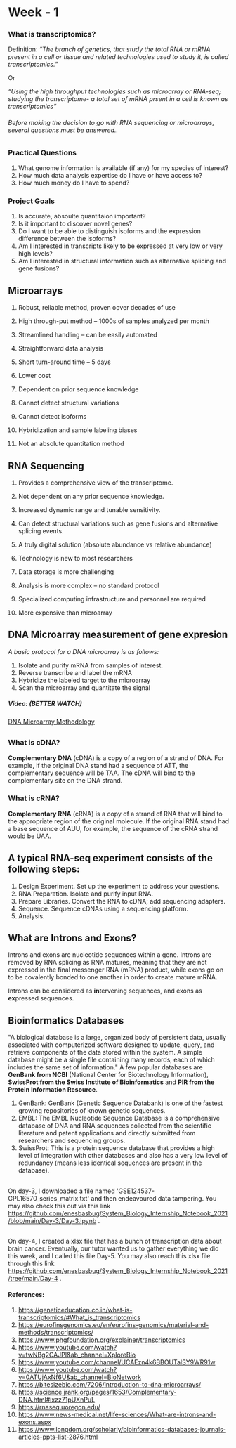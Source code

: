 # Week - 1 

### **What is transcriptomics?**

Definition: 
*“The branch of genetics, that study the total RNA or mRNA present in a cell or tissue and related technologies used to study it, is called transcriptomics.”*

Or

_“Using the high throughput technologies such as microarray or RNA-seq; studying the transcriptome- a total set of mRNA prsent in a cell is known as transcriptomics”_


###### Before making the decision to go with RNA sequencing or microarrays, several questions must be answered..

### Practical Questions

1. What genome information is available (if any) for my species of interest?
1. How much data analysis expertise do I have or have access to?
1. How much money do I have to spend?

### Project Goals

1. Is accurate, absoulte quantitaion important?
1. Is it important to discover novel genes?
1. Do I want to be able to distinguish isoforms and the expression difference between the isoforms?
1. Am I interested in transcripts likely to be expressed at very low or very high levels?
1. Am I interested in structural information such as alternative splicing and gene fusions?

## Microarrays

1. Robust, reliable method, proven oover decades of use
1. High through-put method – 1000s of samples analyzed per month
1. Streamlined handling – can be easily automated
1. Straightforward data analysis
1. Short turn-around time – 5 days
1. Lower cost

1. Dependent on prior sequence knowledge
1. Cannot detect structural variations
1. Cannot detect isoforms
1. Hybridization and sample labeling biases
1. Not an absolute quantitation method

## RNA Sequencing

1. Provides a comprehensive view of the transcriptome.
1. Not dependent on any prior sequence knowledge.
1. Increased dynamic range and tunable sensitivity.
1. Can detect structural variations such as gene fusions and alternative splicing events.
1. A truly digital solution (absolute abundance vs relative abundance)

1. Technology is new to most researchers
1. Data storage is more challenging
1. Analysis is more complex – no standard protocol
1. Specialized computing infrastructure and personnel are required
1. More expensive than microarray
 
##


## DNA Microarray measurement of gene expresion
 
_A basic protocol for a DNA microarray is as follows:_

1. Isolate and purify mRNA from samples of interest.
1. Reverse transcribe and label the mRNA
1. Hybridize the labeled target to the microarray
1. Scan the microarray and quantitate the signal

##### Video: (BETTER WATCH)
[DNA Microarray Methodology](https://www.youtube.com/watch?v=0ATUjAxNf6U&ab_channel=BioNetwork) 

##
### What is cDNA?
**Complementary DNA** (cDNA) is a copy of a region of a strand of DNA. For example, if the original DNA stand had a sequence of ATT, the complementary sequence will be TAA. The cDNA will bind to the complementary site on the DNA strand.


### What is cRNA?
**Complementary RNA** (cRNA) is a copy of a strand of RNA that will bind to the appropriate region of the original molecule. If the original RNA stand had a base sequence of AUU, for example, the sequence of the cRNA strand would be UAA.
##

## A typical RNA-seq experiment consists of the following steps:

1. Design Experiment. Set up the experiment to address your questions.
1. RNA Preparation. Isolate and purify input RNA.
1. Prepare Libraries. Convert the RNA to cDNA; add sequencing adapters.
1. Sequence. Sequence cDNAs using a sequencing platform.
1. Analysis.


##
## What are Introns and Exons?

Introns and exons are nucleotide sequences within a gene. Introns are removed by RNA splicing as RNA matures, meaning that they are not expressed in the final messenger RNA (mRNA) product, while exons go on to be covalently bonded to one another in order to create mature mRNA.

Introns can be considered as **in**tervening sequences, and exons as **ex**pressed sequences.

##
## Bioinformatics Databases

"A biological database is a large, organized body of persistent data, usually associated with computerized software designed to update, query, and retrieve components of the data stored within the system. A simple database might be a single file containing many records, each of which includes the same set of information."
A few popular databases are **GenBank from NCBI** (National Center for Biotechnology Information), **SwissProt from the Swiss Institute of Bioinformatics** and **PIR from the Protein Information Resource**.
1. GenBank: GenBank (Genetic Sequence Databank) is one of the fastest growing repositories of known genetic sequences.
1. EMBL: The EMBL Nucleotide Sequence Database is a comprehensive database of DNA and RNA sequences collected from the scientific literature and patent applications and directly submitted from researchers and sequencing groups.
1. SwissProt: This is a protein sequence database that provides a high level of integration with other databases and also has a very low level of redundancy (means less identical sequences are present in the database).

##

On day-3, I downloaded a file named 'GSE124537-GPL16570_series_matrix.txt' and then endeavoured data tampering. You may also check this out via this link https://github.com/enesbasbug/System_Biology_Internship_Notebook_2021/blob/main/Day-3/Day-3.ipynb .

##

On day-4, I created a xlsx file that has a bunch of transcription data about brain cancer. Eventually, our tutor wanted us to gather everything we did this week, and I called this file Day-5.
You may also reach this xlsx file through this link https://github.com/enesbasbug/System_Biology_Internship_Notebook_2021/tree/main/Day-4 .



#### References:
1. https://geneticeducation.co.in/what-is-transcriptomics/#What_is_transcriptomics
1. https://eurofinsgenomics.eu/en/eurofins-genomics/material-and-methods/transcriptomics/
1. https://www.phgfoundation.org/explainer/transcriptomics
1. https://www.youtube.com/watch?v=twNBg2CAJPI&ab_channel=XploreBio
1. https://www.youtube.com/channel/UCAEzn4k6BBOUTalSY9WR91w
1. https://www.youtube.com/watch?v=0ATUjAxNf6U&ab_channel=BioNetwork
1. https://bitesizebio.com/7206/introduction-to-dna-microarrays/
1. https://science.jrank.org/pages/1653/Complementary-DNA.html#ixzz71pUXnPuL
1. https://rnaseq.uoregon.edu/
1. https://www.news-medical.net/life-sciences/What-are-introns-and-exons.aspx
1. https://www.longdom.org/scholarly/bioinformatics-databases-journals-articles-ppts-list-2876.html
